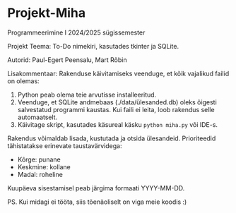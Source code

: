 # Projekt-Miha

Programmeerimine I
2024/2025 sügissemester

Projekt
Teema: To-Do nimekiri, kasutades tkinter ja SQLite.

Autorid: Paul-Egert Peensalu, Mart Rõbin

Lisakommentaar:
Rakenduse käivitamiseks veenduge, et kõik vajalikud failid on olemas:
1. Python peab olema teie arvutisse installeeritud.
2. Veenduge, et SQLite andmebaas (./data/ülesanded.db) oleks õigesti salvestatud programmi kaustas. Kui faili ei leita, loob rakendus selle automaatselt.
3. Käivitage skript, kasutades käsureal käsku `python miha.py` või IDE-s.
 
Rakendus võimaldab lisada, kustutada ja otsida ülesandeid. Prioriteedid tähistatakse erinevate taustavärvidega:
 - Kõrge: punane
 - Keskmine: kollane
 - Madal: roheline

Kuupäeva sisestamisel peab järgima formaati YYYY-MM-DD.

PS. Kui midagi ei tööta, siis tõenäoliselt on viga meie koodis :)
